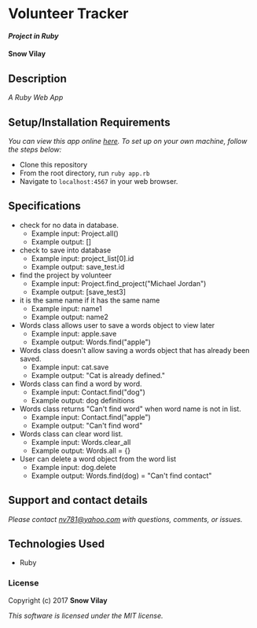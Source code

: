 # Volunteer Tracker

#### _Project in Ruby_

#### Snow Vilay

## Description

_A Ruby Web App_

## Setup/Installation Requirements

_You can view this app online [here](). To set up on your own machine, follow the steps below:_

* Clone this repository
* From the root directory, run ```ruby app.rb```
* Navigate to ```localhost:4567``` in your web browser.

## Specifications

* check for no data in database.
  * Example input: Project.all()
  * Example output: []
* check to save into database
  * Example input: project_list[0].id
  * Example output: save_test.id
* find the project by volunteer
  * Example input: Project.find_project("Michael Jordan")
  * Example output: [save_test3]
* it is the same name if it has the same name
  * Example input: name1
  * Example output: name2
* Words class allows user to save a words object to view later
  * Example input: apple.save
  * Example output: Words.find("apple")
* Words class doesn't allow saving a words object that has already been saved.
  * Example input: cat.save
  * Example output: "Cat is already defined."
* Words class can find a word by word.
  * Example input: Contact.find("dog")
  * Example output: dog definitions
* Words class returns "Can't find word" when word name is not in list.
  * Example input: Contact.find("apple")
  * Example output: "Can't find word"
* Words class can clear word list.
  * Example input: Words.clear_all
  * Example output: Words.all = {}
* User can delete a word object from the word list
  * Example input: dog.delete
  * Example output: Words.find(dog) = "Can't find contact"

## Support and contact details

_Please contact [nv781@yahoo.com]() with questions, comments, or issues._

## Technologies Used

* Ruby

### License

Copyright (c) 2017 **Snow Vilay**

*This software is licensed under the MIT license.*
